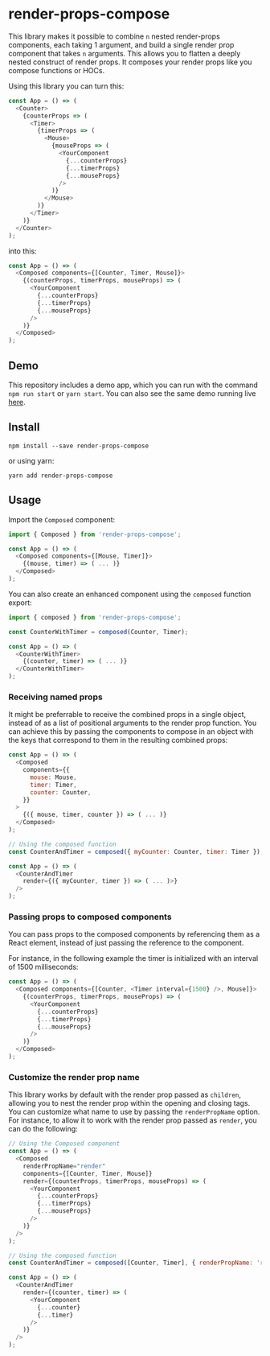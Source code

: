 # render-props-compose

This library makes it possible to combine `n` nested render-props components, each taking 1 argument, and build a single render prop component that takes `n` arguments. This allows you to flatten a deeply nested construct of render props. It composes your render props like you compose functions or HOCs.

Using this library you can turn this:

```javascript
const App = () => (
  <Counter>
    {counterProps => (
      <Timer>
        {timerProps => (
          <Mouse>
            {mouseProps => (
              <YourComponent
                {...counterProps}
                {...timerProps}
                {...mouseProps}
              />
            )}
          </Mouse>
        )}
      </Timer>
    )}
  </Counter>
);
```

into this:

```javascript
const App = () => (
  <Composed components={[Counter, Timer, Mouse]}>
    {(counterProps, timerProps, mouseProps) => (
      <YourComponent
        {...counterProps}
        {...timerProps}
        {...mouseProps}
      />
    )}
  </Composed>
);
```

## Demo

This repository includes a demo app, which you can run with the command `npm run start` or `yarn start`. You can also see the same demo running live [here](https://codesandbox.io/s/04w609rvz0).

## Install

```
npm install --save render-props-compose
```

or using yarn:

```
yarn add render-props-compose
```

## Usage

Import the `Composed` component:

```javascript
import { Composed } from 'render-props-compose';

const App = () => (
  <Composed components={[Mouse, Timer]}>
    {(mouse, timer) => ( ... )}
  </Composed>
);
```

You can also create an enhanced component using the `composed` function export:

```javascript
import { composed } from 'render-props-compose';

const CounterWithTimer = composed(Counter, Timer);

const App = () => (
  <CounterWithTimer>
    {(counter, timer) => ( ... )}
  </CounterWithTimer>
);
```

### Receiving named props

It might be preferrable to receive the combined props in a single object, instead of as a list of positional arguments to the render prop function. You can achieve this by passing the components to compose in an object with the keys that correspond to them in the resulting combined props:

```javascript
const App = () => (
  <Composed
    components={{
      mouse: Mouse,
      timer: Timer,
      counter: Counter,
    }}
  >
    {({ mouse, timer, counter }) => ( ... )}
  </Composed>
);

// Using the composed function
const CounterAndTimer = composed({ myCounter: Counter, timer: Timer });

const App = () => (
  <CounterAndTimer
    render={({ myCounter, timer }) => ( ... )>}
  />
);
```

### Passing props to composed components

You can pass props to the composed components by referencing them as a React element, instead of just passing the reference to the component.

For instance, in the following example the timer is initialized with an interval of 1500 milliseconds:

```javascript
const App = () => (
  <Composed components={[Counter, <Timer interval={1500} />, Mouse]}>
    {(counterProps, timerProps, mouseProps) => (
      <YourComponent
        {...counterProps}
        {...timerProps}
        {...mouseProps}
      />
    )}
  </Composed>
);
```

### Customize the render prop name

This library works by default with the render prop passed as `children`, allowing you to nest the render prop within the opening and closing tags. You can customize what name to use by passing the `renderPropName` option. For instance, to allow it to work with the render prop passed as `render`, you can do the following:

```javascript
// Using the Composed component
const App = () => (
  <Composed
    renderPropName="render"
    components={[Counter, Timer, Mouse]}
    render={(counterProps, timerProps, mouseProps) => (
      <YourComponent
        {...counterProps}
        {...timerProps}
        {...mouseProps}
      />
    )}
  />
);

// Using the composed function
const CounterAndTimer = composed([Counter, Timer], { renderPropName: 'render' });

const App = () => (
  <CounterAndTimer
    render={(counter, timer) => (
      <YourComponent
        {...counter}
        {...timer}
      />
    )}
  />
);
```
